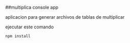 ##multiplica console app

aplicacion para generar archivos de tablas de multiplicar

ejecutar este comando 

````
npm install
````
